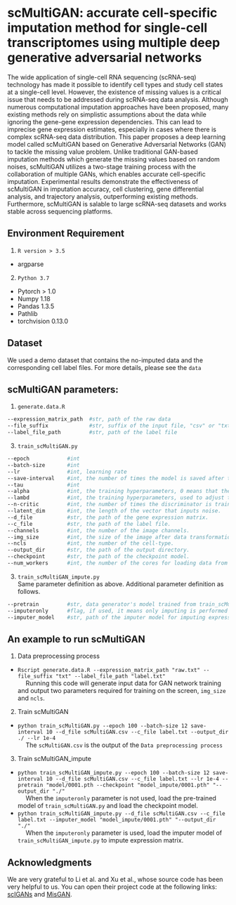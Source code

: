 # scMultiGAN: accurate cell-specific imputation method for single-cell transcriptomes using multiple deep generative adversarial networks
The wide application of single-cell RNA sequencing (scRNA-seq) technology has made it possible to identify cell types and study cell states at a single-cell level. However, the existence of missing values is a critical issue that needs to be addressed during scRNA-seq data analysis. Although numerous computational imputation approaches have been proposed, many existing methods rely on simplistic assumptions about the data while ignoring the gene-gene expression dependencies. This can lead to imprecise gene expression estimates, especially in cases where there is complex scRNA-seq data distribution.  This paper proposes a deep learning model called scMultiGAN based on Generative Adversarial Networks (GAN) to tackle the missing value problem. Unlike traditional GAN-based imputation methods which generate the missing values based on random noises, scMultiGAN utilizes a two-stage training process with the collaboration of multiple GANs, which enables accurate cell-specific imputation. Experimental results demonstrate the effectiveness of scMultiGAN in  imputation accuracy, cell clustering, gene differential analysis, and trajectory analysis, outperforming existing methods. Furthermore, scMultiGAN is salable to large scRNA-seq datasets and works stable across sequencing platforms.
## Environment Requirement
1. `R version > 3.5`
* argparse  
2. `Python 3.7`
* Pytorch > 1.0
* Numpy  1.18
* Pandas 1.3.5
* Pathlib
* torchvision 0.13.0
## Dataset
We used a demo dataset that contains the no-imputed data and the corresponding cell label files. For more details, please see the `data`
## scMultiGAN parameters:
1. `generate.data.R`
```bash
--expression_matrix_path  #str, path of the raw data
--file_suffix             #str, suffix of the input file, "csv" or "txt/tsv"
--label_file_path         #str, path of the label file
```
3. `train_scMultiGAN.py`
```bash
--epoch            #int
--batch-size       #int
--lr               #int, learning rate
--save-interval    #int, the number of times the model is saved after training.
--tau              #int
--alpha            #int, the training hyperparameters, 0 means that the data GAN and mask GAN are trained separately, otherwise it means joint training. for more details, please see the article’s formula explanation.
--lambd            #int, the training hyperparameters, used to adjust the ratio between Wasserstein distance and gradient penalty.
--n-critic         #int, the number of times the discriminator is trained before the generator starts training.
--latent_dim       #int, the length of the vector that inputs noise.
--d_file           #str, the path of the gene expression matrix.
--c_file           #str, the path of the label file.
--channels         #int, the number of the image channels.
--img_size         #int, the size of the image after data transformation.
--ncls             #int, the number of the cell-type.
--output_dir       #str, the path of the output directory.
--checkpoint       #str, the path of the checkpoint model.
--num_workers      #int, the number of the cores for loading data from disk
```
3. `train_scMultiGAN_impute.py`  
Same parameter definition as above. Additional parameter definition as follows.
```bash
--pretrain         #str, data generator's model trained from train_scMultiGAN.py.
--imputeronly      #flag, if used, it means only imputing is performed without additinoal training.
--imputer_model    #str, path of the imputer model for imputing expression data.
```
## An example to run scMultiGAN
1. Data preprocessing process
* `Rscript generate.data.R --expression_matrix_path "raw.txt" --file_suffix "txt" --label_file_path "label.txt" `  
&emsp;
Running this code will generate input data for GAN network training and output two parameters required for training on the screen, `img_size` and `ncls`.
2. Train scMultiGAN
* `python train_scMultiGAN.py --epoch 100 --batch-size 12 save-interval 10 --d_file scMultiGAN.csv --c_file label.txt --output_dir ./ --lr 1e-4`  
&emsp;
The `scMultiGAN.csv` is the output of the `Data preprocessing process`  
3. Train scMultiGAN_impute
* `python train_scMultiGAN_impute.py --epoch 100 --batch-size 12 save-interval 10 --d_file scMultiGAN.csv --c_file label.txt --lr 1e-4 --pretrain "model/0001.pth --checkpoint "model_impute/0001.pth" "--output_dir "./"`  
&emsp; 
When the `imputeronly` parameter is not used, load the pre-trained model of `train_scMultiGAN.py` and load the checkpoint model.
* `python train_scMultiGAN_impute.py --d_file scMultiGAN.csv --c_file label.txt --imputer_model "model_impute/0001.pth" "--output_dir "./"`   
&emsp;
When the `imputeronly` parameter is used, load the imputer model of `train_scMultiGAN_impute.py` to impute expression matrix.
## Acknowledgments
We are very grateful to Li et al. and Xu et al., whose source code has been very helpful to us. You can open their project code at the following links: [scIGANs](https://github.com/steveli/misgan) and [MisGAN](https://github.com/xuyungang/scIGANs).
